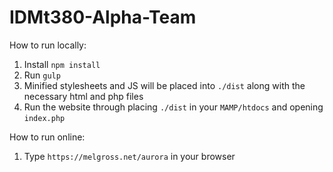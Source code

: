 # IDMt380-Alpha-Team

How to run locally:
1. Install `npm install`
2. Run `gulp`
3. Minified stylesheets and JS will be placed into `./dist` along with the necessary html and php files
4. Run the website through placing `./dist` in your `MAMP/htdocs` and opening `index.php`

How to run online:
1. Type `https://melgross.net/aurora` in your browser